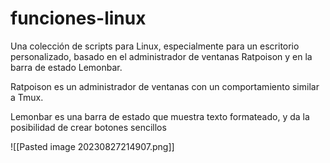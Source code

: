 # funciones-linux
Una colección de scripts para Linux, especialmente para un escritorio personalizado, basado en el administrador de ventanas Ratpoison y en la barra de estado Lemonbar. 

Ratpoison es un administrador de ventanas con un comportamiento similar a Tmux.

Lemonbar es una barra de estado que muestra texto formateado, y da la posibilidad de crear botones sencillos

![[Pasted image 20230827214907.png]]
